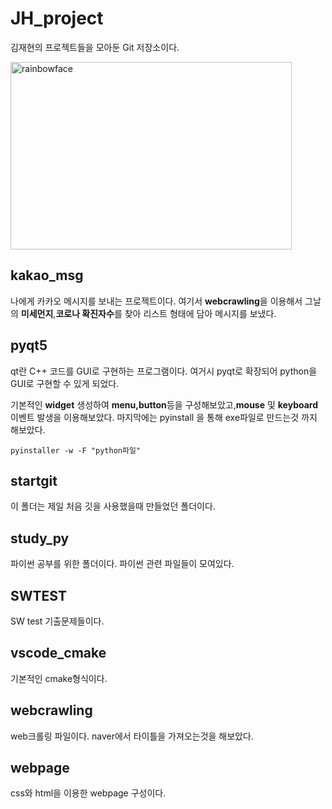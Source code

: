 # JH_project
김재현의 프로젝트들을 모아둔 Git 저장소이다.

<img src="./project/pyqt5/rainbowface.jpg" width="450px" height="300px" title="HI!" alt="rainbowface"></img><br/>

## kakao_msg
나에게 카카오 메시지를 보내는 프로젝트이다.
여기서 **webcrawling**을 이용해서 그날의 **미세먼지**,**코로나 확진자수**를 찾아 리스트 형태에 담아 메시지를 보냈다.
## pyqt5
qt란 C++ 코드를 GUI로 구현하는 프로그램이다.
여거시 pyqt로 확장되어 python을 GUI로 구현할 수 있게 되었다.

기본적인 **widget** 생성하여 **menu,button**등을 구성해보았고,**mouse** 및 **keyboard** 이벤트 발생을 이용해보았다.
마지막에는 pyinstall 을 통해 exe파일로 만드는것 까지 해보았다.
```
pyinstaller -w -F "python파일"
```
## startgit
이 폴더는 제일 처음 깃을 사용했을때 만들었던 폴더이다.

## study_py
파이썬 공부를 위한 폴더이다. 파이썬 관련 파일들이 모여있다.

## SWTEST
SW test 기출문제들이다. 

## vscode_cmake
기본적인 cmake형식이다.

## webcrawling
web크롤링 파일이다. 
naver에서 타이틀을 가져오는것을 해보았다.

## webpage
css와 html을 이용한 webpage 구성이다.